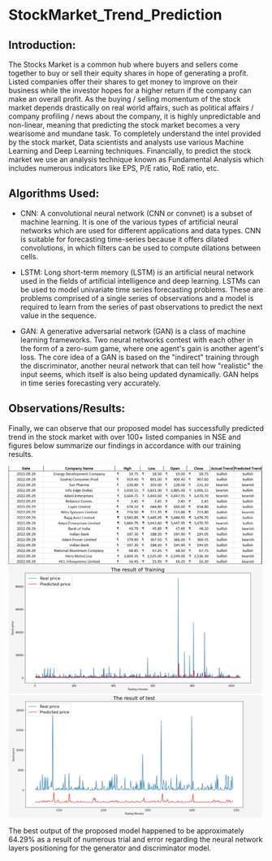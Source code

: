 # StockMarket_Trend_Prediction

## Introduction:
The Stocks Market is a common hub where buyers and sellers come together to buy or sell their equity shares in hope of generating a profit. Listed companies offer their shares to get money to improve on their business while the investor hopes for a higher return if the company can make an overall profit. As the buying / selling momentum of the stock market depends drastically on real world affairs, such as political affairs / company profiling / news about the company, it is highly unpredictable and non-linear, meaning that predicting the stock market becomes a very wearisome and mundane task. To completely understand the intel provided by the stock market, Data scientists and analysts use various Machine Learning and Deep Learning techniques. Financially, to predict the stock market we use an analysis technique known as Fundamental Analysis which includes numerous indicators like EPS, P/E ratio, RoE ratio, etc.

## Algorithms Used:
- CNN: A convolutional neural network (CNN or convnet) is a subset of machine learning. It is one of the various types of artificial neural networks which are used for different applications and data types. CNN is suitable for forecasting time-series because it offers dilated convolutions, in which filters can be used to compute dilations between cells.

- LSTM: Long short-term memory (LSTM) is an artificial neural network used in the fields of artificial intelligence and deep learning. LSTMs can be used to model univariate time series forecasting problems. These are problems comprised of a single series of observations and a model is required to learn from the series of past observations to predict the next value in the sequence.

- GAN: A generative adversarial network (GAN) is a class of machine learning frameworks. Two neural networks contest with each other in the form of a zero-sum game, where one agent's gain is another agent's loss. The core idea of a GAN is based on the "indirect" training through the discriminator, another neural network that can tell how "realistic" the input seems, which itself is also being updated dynamically. GAN helps in time series forecasting very accurately.

## Observations/Results:
Finally, we can observe that our proposed model has successfully predicted trend in the stock market with over 100+ listed companies in NSE and figures below summarize our findings in accordance with our training results. 

<img src="https://github.com/AlphaVS-76/StockMarket_Trend_Prediction/blob/main/table.jpg" width="500px">
<img src="https://github.com/AlphaVS-76/StockMarket_Trend_Prediction/blob/main/train.jpg" width="500px">
<img src="https://github.com/AlphaVS-76/StockMarket_Trend_Prediction/blob/main/test.jpg" width="500px">

The best output of the proposed model happened to be approximately 64.29% as a result of numerous trial and error regarding the neural network layers positioning for the generator and discriminator model.
